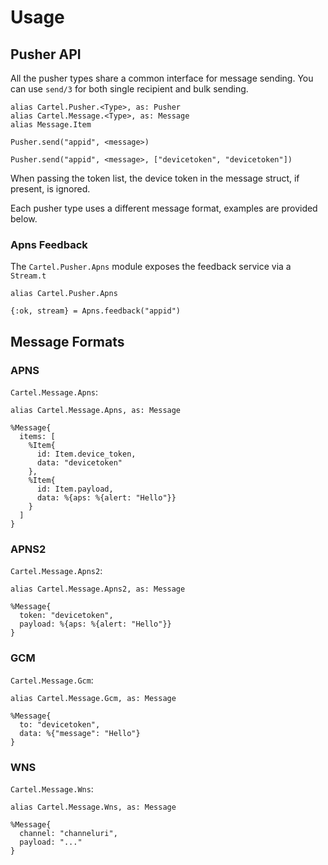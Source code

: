# Usage

## Pusher API

All the pusher types share a common interface for message sending.
You can use `send/3` for both single recipient and bulk sending.

    alias Cartel.Pusher.<Type>, as: Pusher
    alias Cartel.Message.<Type>, as: Message
    alias Message.Item

    Pusher.send("appid", <message>)

    Pusher.send("appid", <message>, ["devicetoken", "devicetoken"])

When passing the token list, the device token in the message struct, if present,
is ignored.

Each pusher type uses a different message format, examples are provided below.

### Apns Feedback

The `Cartel.Pusher.Apns` module exposes the feedback service via a `Stream.t`

    alias Cartel.Pusher.Apns

    {:ok, stream} = Apns.feedback("appid")


## Message Formats

### APNS

`Cartel.Message.Apns`:

    alias Cartel.Message.Apns, as: Message

    %Message{
      items: [
        %Item{
          id: Item.device_token,
          data: "devicetoken"
        },
        %Item{
          id: Item.payload,
          data: %{aps: %{alert: "Hello"}}
        }
      ]
    }

### APNS2

`Cartel.Message.Apns2`:

    alias Cartel.Message.Apns2, as: Message

    %Message{
      token: "devicetoken",
      payload: %{aps: %{alert: "Hello"}}
    }

### GCM

`Cartel.Message.Gcm`:

    alias Cartel.Message.Gcm, as: Message

    %Message{
      to: "devicetoken",
      data: %{"message": "Hello"}
    }

### WNS

`Cartel.Message.Wns`:

    alias Cartel.Message.Wns, as: Message

    %Message{
      channel: "channeluri",
      payload: "..."
    }
